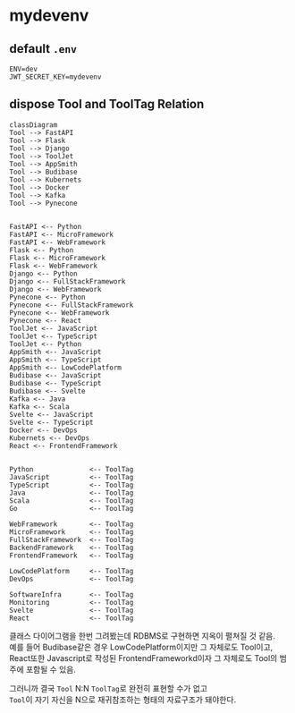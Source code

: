 # mydevenv

## default `.env`
```dotenv
ENV=dev
JWT_SECRET_KEY=mydevenv
```

## dispose Tool and ToolTag Relation
```mermaid
classDiagram
Tool --> FastAPI
Tool --> Flask
Tool --> Django
Tool --> ToolJet
Tool --> AppSmith
Tool --> Budibase
Tool --> Kubernets
Tool --> Docker
Tool --> Kafka
Tool --> Pynecone


FastAPI <-- Python
FastAPI <-- MicroFramework
FastAPI <-- WebFramework
Flask <-- Python
Flask <-- MicroFramework
Flask <-- WebFramework
Django <-- Python
Django <-- FullStackFramework
Django <-- WebFramework
Pynecone <-- Python
Pynecone <-- FullStackFramework
Pynecone <-- WebFramework
Pynecone <-- React
ToolJet <-- JavaScript
ToolJet <-- TypeScript
ToolJet <-- Python
AppSmith <-- JavaScript
AppSmith <-- TypeScript
AppSmith <-- LowCodePlatform
Budibase <-- JavaScript
Budibase <-- TypeScript
Budibase <-- Svelte
Kafka <-- Java
Kafka <-- Scala
Svelte <-- JavaScript
Svelte <-- TypeScript
Docker <-- DevOps
Kubernets <-- DevOps
React <-- FrontendFramework


Python              <-- ToolTag
JavaScript          <-- ToolTag
TypeScript          <-- ToolTag
Java                <-- ToolTag
Scala               <-- ToolTag
Go                  <-- ToolTag

WebFramework        <-- ToolTag
MicroFramework      <-- ToolTag
FullStackFramework  <-- ToolTag
BackendFramework    <-- ToolTag
FrontendFramework   <-- ToolTag

LowCodePlatform     <-- ToolTag
DevOps              <-- ToolTag

SoftwareInfra       <-- ToolTag
Monitoring          <-- ToolTag
Svelte              <-- ToolTag
React               <-- ToolTag

```
클래스 다이어그램을 한번 그려봤는데 RDBMS로 구현하면 지옥이 펼쳐질 것 같음.  
예를 들어 Budibase같은 경우 LowCodePlatform이지만 그 자체로도 Tool이고,  
React또한 Javascript로 작성된 FrontendFrameworkd이자 그 자체로도 Tool의 범주에 포함될 수 있음.


그러니까 결국 `Tool` N:N `ToolTag`로 완전히 표현할 수가 없고  
`Tool`이 자기 자신을 N으로 재귀참조하는 형태의 자료구조가 돼야한다.
